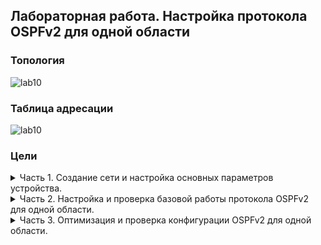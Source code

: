 ## Лабораторная работа. Настройка протокола OSPFv2 для одной области
### Топология  

![lab10](https://user-images.githubusercontent.com/112883654/207036323-b0266f48-d5d4-437a-8d5e-37f43bb39097.png)  

### Таблица адресации  

![lab10](https://user-images.githubusercontent.com/112883654/207036422-e0d3e800-14f2-4759-9a4d-2f075d111159.png)  

### Цели  

<details><summary> Часть 1. Создание сети и настройка основных параметров устройства. </summary>  

Шаг 1. Создам сеть согласно топологии.  
Подключу устройства, как показано в топологии.  
![lab10](https://user-images.githubusercontent.com/112883654/207046126-f5f0e799-82d7-4086-930f-dc7f2dabd738.png)  

Шаг 2. Произведу базовую настройку маршрутизаторов.  
a.	Назначу маршрутизатору имя устройства.  
b.	Отключу поиск DNS, чтобы предотвратить попытки маршрутизатора неверно преобразовывать введенные команды таким образом, как будто они являются именами узлов.  
c.	Назначу class в качестве зашифрованного пароля привилегированного режима EXEC.  
d.	Назначу cisco в качестве пароля консоли и включу вход в систему по паролю.  
e.	Назначу cisco в качестве пароля VTY и включу вход в систему по паролю.  
f.	Зашифрую открытые пароли.  
g.	Создам баннер с предупреждением о запрете несанкционированного доступа к устройству.  
h.	Сохраню текущую конфигурацию в файл загрузочной конфигурации.  
![lab10](https://user-images.githubusercontent.com/112883654/207048374-3dbede18-ede9-4b0e-adbf-aa855c9c482c.png)  
![lab10](https://user-images.githubusercontent.com/112883654/207049013-e5bf98c4-9c73-4123-8734-a81b1d0355e2.png)  

Шаг 3. Произведу базовую настройку коммутаторов.  
a.	Назначу коммутатору имя устройства.  
b.	Отключу поиск DNS, чтобы предотвратить попытки маршрутизатора неверно преобразовывать введенные команды таким образом, как будто они являются именами узлов.  
c.	Назначу class в качестве зашифрованного пароля привилегированного режима EXEC.    
d.	Назначу cisco в качестве пароля консоли и включу вход в систему по паролю.    
e.	Назначу cisco в качестве пароля VTY и включу вход в систему по паролю.    
f.	Зашифрую открытые пароли.  
g.	Создам баннер с предупреждением о запрете несанкционированного доступа к устройству.  
h.	Сохраню текущую конфигурацию в файл загрузочной конфигурации.  
![lab10](https://user-images.githubusercontent.com/112883654/207050562-45da1ce2-c320-40d7-87fd-9eaed013029b.png)  
![lab10](https://user-images.githubusercontent.com/112883654/207051122-de25d972-ba6b-4243-ad93-1dfa98181b6d.png)  

 </details> 

<details><summary> Часть 2. Настройка и проверка базовой работы протокола  OSPFv2 для одной области. </summary>  
Шаг 1. Настрою адреса интерфейса и базового OSPFv2 на каждом маршрутизаторе.  
 
 a.	Настрою адреса интерфейсов на каждом маршрутизаторе, как показано в таблице адресации выше.  
 b.	Перейду в режим конфигурации маршрутизатора OSPF, используя идентификатор процесса 56.  
 c.	Настрою статический идентификатор маршрутизатора для каждого маршрутизатора (1.1.1.1 для R1, 2.2.2.2 для R2).  
 d.	Настрою инструкцию сети для сети между R1 и R2, поместив ее в область 0.  
 ![lab10](https://user-images.githubusercontent.com/112883654/207054265-1c76b03d-28c2-4e24-8a01-cd9c7f7a765e.png)  
 e.	Только на R2 добавлю конфигурацию, необходимую для объявления сети Loopback 1 в область OSPF 0.  
 ![lab10](https://user-images.githubusercontent.com/112883654/207054397-641a3956-2ece-47cf-a3a2-77cdeb9b8ed7.png)  
 f.	Проверю, что OSPFv2 работает между маршрутизаторами. Выполню команду, чтобы убедиться, что R1 и R2 сформировали смежность.  
 ![lab10](https://user-images.githubusercontent.com/112883654/207058567-ec332491-4af1-4e58-949d-19d142e1d145.png)  
 ![lab10](https://user-images.githubusercontent.com/112883654/207058397-7dd09268-2dd2-4615-98bc-90a7a58ab804.png)
 
Вопрос:  
Какой маршрутизатор является DR? Какой маршрутизатор является BDR? Каковы критерии отбора?  
*Ответы зависят от каждого конкетного случая. В данном примере маршрутизатор R1 был настроен первым и начал использовать OSPF перед маршрутизатором R2. Таким образом, во время выборов OSPF только маршрутизатор R1 был настроен для OSPF и именно он стал DR. После того, как R2 был настроен для OSPF, он стал BDR. Маршрутизатор с наивысшим идентификатором спользуется при выборе DR и BDR.*

g.	На R1 выполню команду show ip route ospf, чтобы убедиться, что сеть R2 Loopback1 присутствует в таблице маршрутизации. Обращу внимание, что поведение OSPF по 
умолчанию заключается в объявлении интерфейса обратной связи в качестве маршрута узла с использованием 32-битной маски.  
 ![lab10](https://user-images.githubusercontent.com/112883654/207058656-97366549-1cf2-4c83-bd8e-524fbd402a28.png)  
 h.	Проверю связность между R1 и адресом интерфейса R2 Loopback 1.  
 ![lab10](https://user-images.githubusercontent.com/112883654/207058741-cba60f46-9bec-47c5-9722-7dd5a1a80c84.png)
</details> 
      
<details><summary> Часть 3. Оптимизация и проверка конфигурации OSPFv2 для одной области. </summary>  
Шаг 1. Реализация различных оптимизаций на каждом маршрутизаторе. 
 
 a.	На R1 настрою приоритет OSPF интерфейса G0/0/1 на 50, чтобы убедиться, что R1 является назначенным маршрутизатором.  
 ![lab10](https://user-images.githubusercontent.com/112883654/207281754-28af797f-f99c-4e94-af40-1ae60d70a9cf.png)  
 b.	Настрою таймеры OSPF на G0/0/1 каждого маршрутизатора для таймера приветствия, составляющего 30 секунд. 
 ![lab10](https://user-images.githubusercontent.com/112883654/207282641-66f38da7-0eb3-48b9-bd35-44e703e8dabf.png)
![lab10](https://user-images.githubusercontent.com/112883654/207282717-2d041a8c-2b69-4658-81e9-676d139931b8.png)  
 c.	На R1 настрою статический маршрут по умолчанию, который использует интерфейс Loopback 1 в качестве интерфейса выхода. Затем распространю маршрут по умолчанию в OSPF. Обращу внимание на сообщение консоли после установки маршрута по умолчанию.  
 ![lab10](https://user-images.githubusercontent.com/112883654/207283083-94028586-2312-4eac-8569-a14d2c5c7845.png)  
 d.	Только на R2 добавлю конфигурацию, необходимую для OSPF для обработки R2 Loopback 1, как сети точка-точка. Это приводит к тому, что OSPF объявляет Loopback 1 использующим маску подсети интерфейса.  
  ![lab10](https://user-images.githubusercontent.com/112883654/207283333-d0637b28-15a8-4ec5-a00e-62d5c1e201ec.png)  
e.	Только на R2 добавлю конфигурацию, необходимую для предотвращения отправки объявлений OSPF в сеть Loopback 1.   
 ![lab10](https://user-images.githubusercontent.com/112883654/207284036-ba3d8e00-6eff-4dc0-adaf-ebc6169dcbb2.png)  
f.	Изменю базовую пропускную способность для маршрутизаторов. После этой настройки перезапущу OSPF с помощью команды clear ip ospf process . Обращу внимание на сообщение консоли после установки новой опорной полосы пропускания.  
 ![lab10](https://user-images.githubusercontent.com/112883654/207284419-bd482a00-8558-4430-9283-29fade825c22.png)  
![lab10](https://user-images.githubusercontent.com/112883654/207284916-1f8247e9-186c-420c-aeec-de65503b71d2.png)  
 
 Шаг 2. Убедитесь, что оптимизация OSPFv2 реализовалась.  
 
a.	Выполню команду show ip ospf interface g0/0/1 на R1 и проверю, что приоритет интерфейса установлен равным 50, а временные интервалы — Hello 30, Dead 120, а тип сети по умолчанию — Broadcast.  
 ![lab10](https://user-images.githubusercontent.com/112883654/207312161-c0d204db-8036-43c1-8d79-f2c7fb7cbe70.png)  
b.	На R1 выполню команду show ip route osp, чтобы убедиться, что сеть R2 Loopback1 присутствует в таблице маршрутизации. Обращу внимание на разницу в метрике между этим выходным и предыдущим выходным. Также обращу внимание, что маска теперь составляет 24 бита, в отличие от 32 битов, ранее объявленных.  
 ![lab10](https://user-images.githubusercontent.com/112883654/207316192-41034a1f-15ef-45cd-87a7-0f3ac4f02f6a.png)  
c.	На R2 введу команду show ip route ospf. Единственная информация о маршруте OSPF должна быть распространяемым по умолчанию маршрутом R1.  
 ![lab10](https://user-images.githubusercontent.com/112883654/207316331-60a2f366-43ed-4da5-b892-9058eca04cf6.png)  
d.	Проверю связность между R2 и адресом интерфейса R1 Loopback 1.  
 ![lab10](https://user-images.githubusercontent.com/112883654/207312657-fc9f0f18-220e-4750-be26-8724010da595.png)

Вопрос:
Почему стоимость OSPF для маршрута по умолчанию отличается от стоимости OSPF в R1 для сети 192.168.1.0/24?  
 *Статическому маршруту по умолчанию, импортированному в OSPF, по умолчанию присваивается тип 2 - внешний маршрут типа 2 (E2). Он поддерживает одинаковую стоимость OSPF во всей сети OSPF. В данной работе метрика для маршрута по умолчанию была равна 1, поэтому везде в сети OSPF 56 он имеет метрику 1. Сеть 192.168.1.0/24 - это внутренний маршрут OSPF, метрика которого является суммарной.*
 
 </details> 
